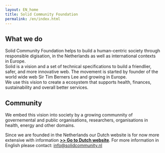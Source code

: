 ```yaml
---
layout: EN_home
title: Solid Community Foundation
permalink: /en/index.html
---
```


## What we do
Solid Community Foundation helps to build a human-centric society through responsible digisation, in the Netherlands as well as international contexts in Europe. <br>
Solid is a vision and a set of technical specifications to build a friendlier, safer, and more innovative web. The movement is started by founder of the world wide web Sir Tim Berners Lee and growing in Europe.<br>
We use this vision to create a ecosystem that supports health, finances, sustainability and overall better services.

## Community
We embed this vision into society by a growing communnity of governemental and public organisations, researchers, organisations in health, energy and other domains.

Since we are founded in the Netherlands our Dutch website is for now more extensive with information [**>> Go to Dutch website**](https://www.solidcommunity.nl). 
For more information in English please contact: info@solidcommunity.nl

